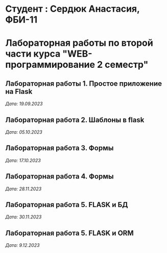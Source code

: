 
# Студент : Сердюк Анастасия, ФБИ-11

# Лабораторная работы по второй части курса "WEB- программирование 2 семестр"

## Лабораторная работы 1. Простое приложение на Flask

*Дата: 19.09.2023*


## Лабораторная работа 2. Шаблоны в flask

*Дата: 05.10.2023*

## Лабораторная работа 3. Формы

*Дата: 17.10.2023*

## Лабораторная работа 4. Формы

*Дата: 28.11.2023*

## Лабораторная работа 5. FLASK и БД

*Дата: 30.11.2023*

## Лабораторная работа 5. FLASK и ORM


*Дата: 9.12.2023*


